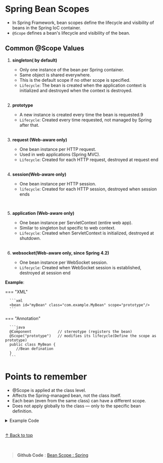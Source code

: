 
<h1 id="top">Spring Bean Scopes </h1>

- In Spring Framework, bean scopes define the lifecycle and visibility of beans in the Spring IoC container.
- `@Scope` defines a bean's lifecycle and visibility of the bean.

<h2>Common @Scope Values</h2>

1. **singleton( by default)**

      - Only one instance of the bean per Spring container.
      - Same object is shared everywhere.
      - This is the default scope if no other scope is specified.
      - `Lifecycle`: The bean is created when the application context is initialized and destroyed when the context is destroyed.
   <br>

2. **prototype**

      - A new instance is created every time the bean is requested.9
      - `Lifecycle`: Created every time requested, not managed by Spring after that.
   <br>

3. **request (Web-aware only)**

      - One bean instance per HTTP request.
      - Used in web applications (Spring MVC).
      - `Lifecycle`: Created for each HTTP request, destroyed at request end
   <br>

4. **session(Web-aware only)**

      - One bean instance per HTTP session.
      - `lifecycle`: Created for each HTTP session, destroyed when session ends
 <br>

5. **application (Web-aware only)**

      - One bean instance per ServletContext (entire web app).
      - Similar to singleton but specific to web context.
      - `Lifecycle`: Created when ServletContext is initialized, destroyed at shutdown.
   <br>

6. **websocket(Web-aware only, since Spring 4.2)**

      - One bean instance per WebSocket session.
      - `Lifecycle`: Created when WebSocket session is established, destroyed at session end
   

**Example**:

=== "XML"

      ```xml
      <bean id="myBean" class="com.example.MyBean" scope="prototype"/>
      ```   
  
=== "Annotation"

      ```java  
      @Component            // stereotype (registers the bean)
      @Scope("prototype")   // modifies its lifecycle(Define the scope as prototype)
      public class MyBean { 
         //Bean defination
      }
      ```



<h1>Points to remember</h1>

- @Scope is applied at the class level.
- Affects the Spring-managed bean, not the class itself.
- Each bean (even from the same class) can have a different scope.
- Does not apply globally to the class — only to the specific bean definition.


<Details>
<Summary>Example Code</Summary>

   ```java
   @Configuration
   public class AppConfig {

      @Bean
      @Scope("singleton")  // First bean with singleton scope
      public MyBean singletonBean() {
         // This scope applies only to the Spring-managed bean of singletonBean
         return new MyBean();
      }

      @Bean
      @Scope("prototype")  // Second bean with prototype scope
      public MyBean prototypeBean() {
         // This scope applies only to the Spring-managed bean of prototypeBean
         return new MyBean();
      }
   }
   ```
</Details>

<br>

[↑ Back to top](#top)<br><br><br>
>**Github Code** : [Bean Scope : Spring](https://github.com/alamgir-ahosain/Learn-Spring-Framework/tree/main/h_bean_scope)
